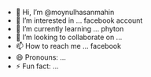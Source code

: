 - 👋 Hi, I’m @moynulhasanmahin
- 👀 I’m interested in ... facebook account
- 🌱 I’m currently learning ... phyton
- 💞️ I’m looking to collaborate on ...
- 📫 How to reach me ... facebook
- 😄 Pronouns: ...
- ⚡ Fun fact: ...

<!---
moynulhasanmahin/moynulhasanmahin is a ✨ special ✨ repository because its `README.md` (this file) appears on your GitHub profile.
You can click the Preview link to take a look at your changes.
--->
